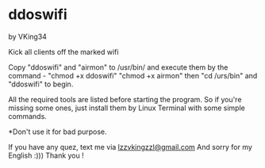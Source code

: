 # ddoswifi

by VKing34

Kick all clients off the marked wifi

Copy "ddoswifi" and "airmon" to /usr/bin/ 
and execute them by the command - "chmod +x ddoswifi" "chmod +x airmon"
then "cd /urs/bin" and "ddoswifi" to begin.

All the required tools are listed before starting the program.
So if you're missing some ones, just install them by Linux Terminal with some simple commands.

*Don't use it for bad purpose.

If you have any quez, text me via lzzvkingzzl@gmail.com
And sorry for my English :))) 
Thank you !
